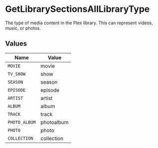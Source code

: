 # GetLibrarySectionsAllLibraryType

The type of media content in the Plex library. This can represent videos, music, or photos.



## Values

| Name          | Value         |
| ------------- | ------------- |
| `MOVIE`       | movie         |
| `TV_SHOW`     | show          |
| `SEASON`      | season        |
| `EPISODE`     | episode       |
| `ARTIST`      | artist        |
| `ALBUM`       | album         |
| `TRACK`       | track         |
| `PHOTO_ALBUM` | photoalbum    |
| `PHOTO`       | photo         |
| `COLLECTION`  | collection    |